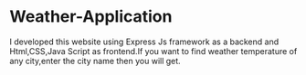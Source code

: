 # Weather-Application
I developed this website using Express Js framework as a backend and Html,CSS,Java Script as frontend.If you want to find weather temperature of any city,enter the city name then you will get.
